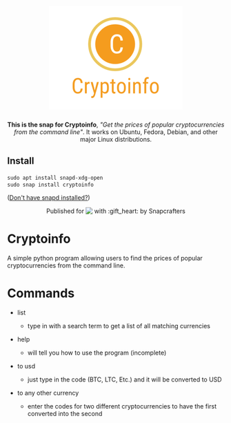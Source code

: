 <h1 align="center">
  <img src="https://raw.githubusercontent.com/sportsquid/cryptoinfo/master/cryptoinfo.png" alt="Project">
  <br />
</h1>

<p align="center"><b>This is the snap for Cryptoinfo</b>, <i>"Get the prices of popular cryptocurrencies from the command line"</i>. It works on Ubuntu, Fedora, Debian, and other major Linux
distributions.</p>

<!-- Uncomment and modify this when you are provided a build status badge
<p align="center">
<a href="https://build.snapcraft.io/user/snapcrafters/fork-and-rename-me"><img src="https://build.snapcraft.io/badge/snapcrafters/fork-and-rename-me.svg" alt="Snap Status"></a>
</p>
-->

## Install

    sudo apt install snapd-xdg-open
    sudo snap install cryptoinfo

([Don't have snapd installed?](https://snapcraft.io/docs/core/install))

<!-- Uncomment and modify this when you have a screenshot
![my-snap-name](screenshot.png?raw=true "my-snap-name")
-->

<p align="center">Published for <img src="http://anything.codes/slack-emoji-for-techies/emoji/tux.png" align="top" width="24" /> with :gift_heart: by Snapcrafters</p>


# Cryptoinfo
A simple python program allowing users to find the prices of popular cryptocurrencies from the command line.

# Commands 

* list
  * type in with a search term to get a list of all matching currencies
  
* help
  * will tell you how to use the program (incomplete)
  
 * to usd 
   * just type in the code (BTC, LTC, Etc.) and it will be converted to USD
  
 * to any other currency
   * enter the codes for two different cryptocurrencies to have the first converted into the second
